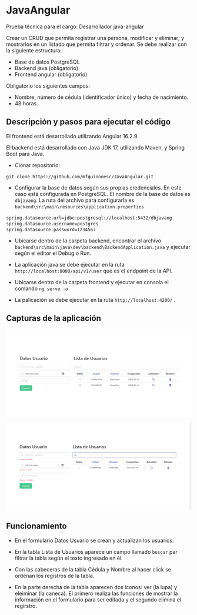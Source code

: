 # JavaAngular

Prueba técnica para el cargo: Desarrollador java-angular

Crear un CRUD que permita registrar una persona, modificar y eliminar; y mostrarlos en un listado
que permita filtrar y ordenar.
Se debe realizar con la siguiente estructura:

- Base de datos PostgreSQL
- Backend java (obligatorio)
- Frontend angular (obligatorio)

Obligatorio los siguientes campos:
- Nombre, número de cédula (identificador único) y fecha de nacimiento.
- 48 horas.

## Descripción y pasos para ejecutar el código

El frontend está desarrollado utilizando Angular 16.2.9.

El backend está desarrollado con Java JDK 17, utilizando Maven, y Spring Boot para Java. 

- Clonar repositorio:

```
git clone https://github.com/mfquinonesc/JavaAngular.git
```

- Configurar la base de datos según sus propias credenciales. En este caso está configurada en PostgreSQL. El nombre de la base de datos es `dbjavang`. La ruta del archivo para configurarla es `backend\src\main\resources\application.properties`

```
spring.datasource.url=jdbc:postgresql://localhost:5432/dbjavang
spring.datasource.username=postgres
spring.datasource.password=1234567
``` 

- Ubicarse dentro de la carpeta backend, encontrar el archivo `backend\src\main\java\dev\backend\BackendApplication.java` y ejecutar según el editor el Debug o Run.

- La aplicación java se debe ejecutar en la ruta `http://localhost:8080/api/v1/user` que es el endpoint de la API.

- Ubicarse dentro de la carpeta frontend y ejecutar en consola el comando `ng serve -o`

- La palicación se debe ejecutar en la ruta `http://localhost:4200/` .


## Capturas de la aplicación 

![Texto alternativo](images/home.png)

![Texto alternativo](images/validaciones.png)

## Funcionamiento 

- En el formulario Datos Usuario se crean y actualizan los usuarios. 

- En la tabla Lista de Usuarios aparece un campo llamado `buscar` par filtrar la tabla según el texto ingresado en él.

- Con las cabeceras de la tabla Cédula y Nombre al hacer click se ordenan los registros de la tabla.

- En la parte derecha de la tabla aparecen dos íconos: ver (la lupa) y eleiminar (la caneca). El primero realiza las funciones de mostrar la información en el formulario para ser editada y el segundo elimina el regirstro.